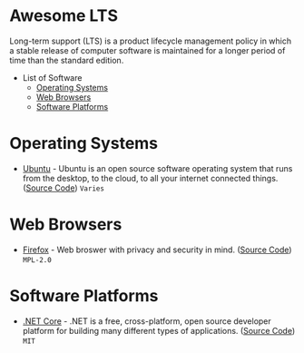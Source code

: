 # Awesome LTS

Long-term support (LTS) is a product lifecycle management policy in which a stable release of computer software is maintained for a longer period of time than the standard edition.

* List of Software
	* [Operating Systems](#operating-systems) 
	* [Web Browsers](#web-browsers)
	* [Software Platforms](#software-platforms)

# Operating Systems

* [Ubuntu](https://ubuntu.com/) - Ubuntu is an open source software operating system that runs from the desktop, to the cloud, to all your internet connected things. ([Source Code](https://code.launchpad.net/ubuntu)) ``Varies``

# Web Browsers

* [Firefox](https://www.mozilla.org/firefox/new/) - Web broswer with privacy and security in mind. ([Source Code](https://hg.mozilla.org/mozilla-central/)) ``MPL-2.0``

# Software Platforms

* [.NET Core](https://dotnet.microsoft.com) - .NET is a free, cross-platform, open source developer platform for building many different types of applications. ([Source Code](https://github.com/dotnet/core)) ``MIT``